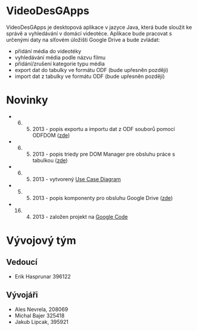 # VideoDesGApps #

VideoDesGApps je desktopová aplikace v jazyce Java, která bude sloužit ke správě a vyhledávání v domácí videotéce. Aplikace bude pracovat s určenými daty na síťovém úložišti Google Drive a bude zvládat:


  * přidání média do videotéky
  * vyhledávání média podle názvu filmu
  * přidání/zrušení kategorie typu média
  * export dat do tabulky ve formátu ODF (bude upřesněn později)
  * import dat z tabulky ve formátu ODF (bude upřesněn později)

# Novinky #
  * 6. 5. 2013 - popis exportu a importu dat z ODF souborů pomocí ODFDOM ([zde](https://code.google.com/p/videodesgapps/wiki/ExportImportODF))
  * 6. 5. 2013 - popis triedy pre DOM Manager pre obsluhu práce s tabulkou ([zde](https://code.google.com/p/videodesgapps/wiki/DOMManager))
  * 6. 5. 2013 - vytvorený [Use Case Diagram ](https://code.google.com/p/videodesgapps/wiki/UseCaseDiagram?ts=1367861201&updated=UseCaseDiagram)
  * 5. 5. 2013 - popis komponenty pro obsluhu Google Drive ([zde](http://code.google.com/p/videodesgapps/wiki/GoogleDrive))
  * 16. 4. 2013 - založen projekt na [Google Code](http://code.google.com)

# Vývojový tým #

## Vedoucí ##
  * Erik Hasprunar 396122

## Vývojáři ##
  * Ales Nevrela, 208069
  * Michal Bajer 325418
  * Jakub Lipcak, 395921